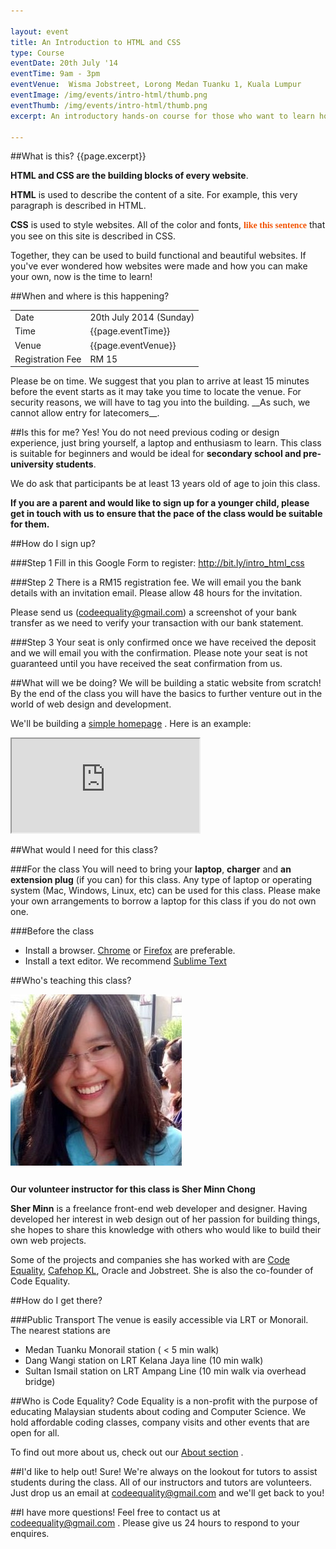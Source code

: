 ```yaml
---

layout: event
title: An Introduction to HTML and CSS
type: Course
eventDate: 20th July '14
eventTime: 9am - 3pm
eventVenue:  Wisma Jobstreet, Lorong Medan Tuanku 1, Kuala Lumpur 
eventImage: /img/events/intro-html/thumb.png
eventThumb: /img/events/intro-html/thumb.png
excerpt: An introductory hands-on course for those who want to learn how to build websites with HTML and CSS.

---
```

<!-- <a class="large" target="_blank" href="/img/events/intro-js/intro-js-poster.png">Event poster</a>
-->

##What is this?
{{page.excerpt}} 

__HTML and CSS are the building blocks of every website__. 

__HTML__ is used to describe the content of a site. For example, this very paragraph is described in HTML. 

__CSS__ is used to style websites. All of the color and fonts, <span style="color:#f25405; font-weight:bold; font-family:Arvo, serif">like this sentence</span> that you see on this site is described in CSS. 

Together, they can be used to build functional and beautiful websites. If you've ever wondered how websites were made and how you can make your own, now is the time to learn!

##When and where is this happening?
<table class="ce-event-details-table">
<tr>
	<td>Date</td>
	<td>20th July 2014 (Sunday)</td>
</tr>

<tr>
	<td>Time</td>
	<td>{{page.eventTime}}</td>
</tr>

<tr>
	<td>Venue</td>
	<td>{{page.eventVenue}}</td>
</tr>
<tr>
	<td>Registration Fee</td>
	<td>RM 15</td>
</tr>
</table>
Please be on time. We suggest that you plan to arrive at least 15 minutes before the event starts as it may take you time to locate the venue. For security reasons, we will have to tag you into the building. __As such, we cannot allow entry for latecomers__.

##Is this for me?
Yes! You do not need previous coding or design experience, just bring yourself, a laptop and enthusiasm to learn. This class is suitable for beginners and would be ideal for __secondary school and pre-university students__.

We do ask that participants be at least 13 years old of age to join this class. 

__If you are a parent and would like to sign up for a younger child, please get in touch with us to ensure that the pace of the class would be suitable for them.__


##How do I sign up?

###Step 1
Fill in this Google Form to register:
<a href="http://bit.ly/intro_html_css" target="_blank">http://bit.ly/intro_html_css</a>

###Step 2
There is a RM15 registration fee. We will email you the bank details with an invitation email. Please allow 48 hours for the invitation.

Please send us (<a href="mailto:codeequality@gmail.com">codeequality@gmail.com</a>) a screenshot of your bank transfer as we need to verify your transaction with our bank statement. 

###Step 3
Your seat is only confirmed once we have received the deposit and we will email you with the confirmation. Please note your seat is not guaranteed until you have received the seat confirmation from us.


##What will we be doing?
We will be building a static website from scratch! By the end of the class you will have the basics to further venture out in the world of web design and development.

We'll be building a
<a href="http://mcopages.com/sherminn/" target="_blank">simple homepage</a>
. Here is an example:

<iframe class="ce-event-teaser-iframe" src="http://mcopages.com/sherminn/"></iframe>

##What would I need for this class?

###For the class
You will need to bring your __laptop__, __charger__ and __an extension plug__ (if you can) for this class. Any type of laptop or operating system (Mac, Windows, Linux, etc) can be used for this class. Please make your own arrangements to borrow a laptop for this class if you do not own one.

###Before the class
* Install a browser. [Chrome](https://www.google.com/intl/en/chrome/browser/) or [Firefox](http://www.mozilla.org/en-US/firefox/new/) are preferable.
* Install a text editor. We recommend [Sublime Text](http://www.sublimetext.com/)


##Who's teaching this class?

<div class="row">
<div class="col-sm-3 col-lg-2">
<img class="img-responsive" src="/img/events/intro-html/sherminn.jpg" style="padding-bottom: 12px"/>
</div>

<div class="col-sm-9 col-lg-10">
	<p><strong>Our volunteer instructor for this class is Sher Minn Chong</strong></p>
<p>
	<strong>Sher Minn</strong> is a freelance front-end web developer and designer. Having developed her interest in web design out of her passion for building things, she hopes to share this knowledge with others who would like to build their own web projects. </p>

<p>
	Some of the projects and companies she has worked with are <a target="_blank" href="http://codeequality.org">Code Equality</a>, <a target="_blank" href="http://cafehopkl.com">Cafehop KL</a>, Oracle and Jobstreet. She is also the co-founder of Code Equality.
</p>
</div>
</div>

##How do I get there?

###Public Transport
The venue is easily accessible via LRT or Monorail. The nearest stations are

* Medan Tuanku Monorail station (
< 5 min walk)
* Dang Wangi station on LRT Kelana Jaya line (10 min walk)
* Sultan Ismail station on LRT Ampang Line (10 min walk via overhead bridge)

 
##Who is Code Equality? 
Code Equality is a non-profit with the purpose of educating Malaysian students about coding and Computer Science. We hold affordable coding classes, company visits and other events that are open for all.  

To find out more about us, check out our <a href="http://codeequality.org/index.html#about">About section</a>
. 

##I'd like to help out!
Sure! We're always on the lookout for tutors to assist students during the class. All of our instructors and tutors are volunteers. Just drop us an email at
<a href="mailto:codeequality@gmail.com">codeequality@gmail.com</a>
and we'll get back to you!

##I have more questions!
Feel free to contact us at
<a href="mailto:codeequality@gmail.com">codeequality@gmail.com</a>
. Please give us 24 hours to respond to your enquires.